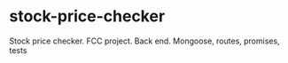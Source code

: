 # stock-price-checker
Stock price checker. FCC project. Back end. Mongoose, routes, promises, tests

